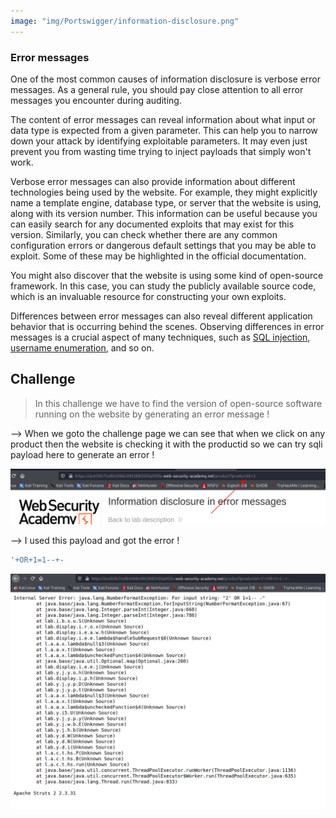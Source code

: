 ```yaml
---
image: "img/Portswigger/information-disclosure.png"
---
```


### Error messages

One of the most common causes of information disclosure is verbose error messages. As a general rule, you should pay close attention to all error messages you encounter during auditing.

The content of error messages can reveal information about what input or data type is expected from a given parameter. This can help you to narrow down your attack by identifying exploitable parameters. It may even just prevent you from wasting time trying to inject payloads that simply won't work.

Verbose error messages can also provide information about different technologies being used by the website. For example, they might explicitly name a template engine, database type, or server that the website is using, along with its version number. This information can be useful because you can easily search for any documented exploits that may exist for this version. Similarly, you can check whether there are any common configuration errors or dangerous default settings that you may be able to exploit. Some of these may be highlighted in the official documentation.

You might also discover that the website is using some kind of open-source framework. In this case, you can study the publicly available source code, which is an invaluable resource for constructing your own exploits.

Differences between error messages can also reveal different application behavior that is occurring behind the scenes. Observing differences in error messages is a crucial aspect of many techniques, such as [SQL injection](https://portswigger.net/web-security/sql-injection), [username enumeration](https://portswigger.net/web-security/authentication/password-based#username-enumeration), and so on.

## Challenge

> In this challenge we have to find the version of open-source software running on the website by generating an error message !

--> When we goto the challenge page we can see that when we click on any product then the website is checking it with the productid so we can try sqli payload here to generate an error !

![](Attachments/Pastedimage20220123115835.png)

--> I used this payload and got the error !

```bash
'+OR+1=1--+-
```

![](Attachments/Pastedimage20220123115740.png)
